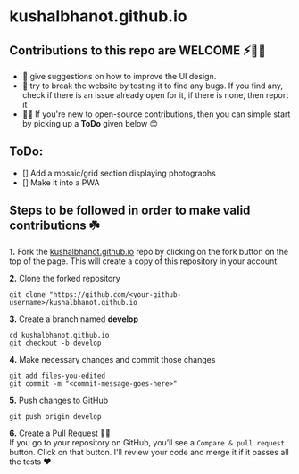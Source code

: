 # kushalbhanot.github.io

## Contributions to this repo are WELCOME ⚡️🙌🏻
- :art: give suggestions on how to improve the UI design.
- :hammer: try to break the website by testing it to find any bugs. If you find any, check if there is an issue already open for it, if there is none, then report it 
- 🤸🏻 If you're new to open-source contributions, then you can simple start by picking up a **ToDo** given below 😊

## ToDo:
- [] Add a mosaic/grid section displaying photographs
- [] Make it into a PWA


## Steps to be followed in order to make valid contributions ☘️

**1.** Fork the [kushalbhanot.github.io](https://github.com/KushalBhanot/kushalbhanot.github.io) repo by clicking on the fork button on the top of the page. This will create a copy of this repository in your account.

**2.** Clone the forked repository

	git clone "https://github.com/<your-github-username>/kushalbhanot.github.io
	
**3.** Create a branch named **develop**

	cd kushalbhanot.github.io
	git checkout -b develop
	
**4.** Make necessary changes and commit those changes

	git add files-you-edited
	git commit -m "<commit-message-goes-here>"
	
**5.** Push changes to GitHub

	git push origin develop
	
**6.** Create a Pull Request 🤟🏻 
	<br>If you go to your repository on GitHub, you’ll see a `Compare & pull request` button. Click on that button. I'll review your code and merge it if it passes all the tests ❤️
